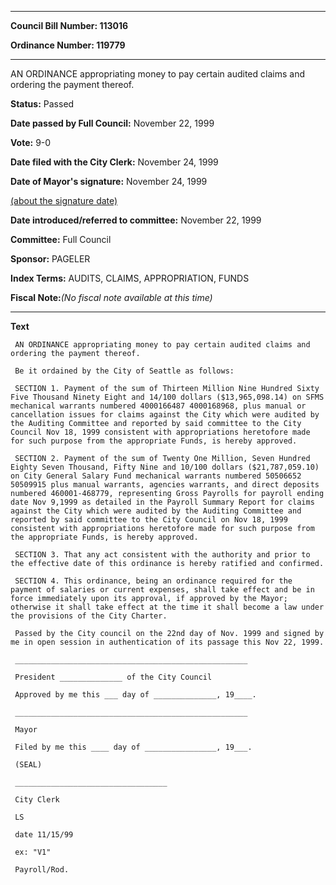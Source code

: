 

********

**Council Bill Number: 113016**
   
**Ordinance Number: 119779**
********

 AN ORDINANCE appropriating money to pay certain audited claims and ordering the payment thereof.

**Status:** Passed
   
**Date passed by Full Council:** November 22, 1999
   
**Vote:** 9-0
   
**Date filed with the City Clerk:** November 24, 1999
   
**Date of Mayor's signature:** November 24, 1999
   
[(about the signature date)](/~public/approvaldate.htm)
   
   
   
**Date introduced/referred to committee:** November 22, 1999
   
**Committee:** Full Council
   
**Sponsor:** PAGELER
   
   
**Index Terms:** AUDITS, CLAIMS, APPROPRIATION, FUNDS

**Fiscal Note:**_(No fiscal note available at this time)_

********

**Text**
   
```
 AN ORDINANCE appropriating money to pay certain audited claims and ordering the payment thereof.

 Be it ordained by the City of Seattle as follows:

 SECTION 1. Payment of the sum of Thirteen Million Nine Hundred Sixty Five Thousand Ninety Eight and 14/100 dollars ($13,965,098.14) on SFMS mechanical warrants numbered 4000166487 4000168968, plus manual or cancellation issues for claims against the City which were audited by the Auditing Committee and reported by said committee to the City Council Nov 18, 1999 consistent with appropriations heretofore made for such purpose from the appropriate Funds, is hereby approved.

 SECTION 2. Payment of the sum of Twenty One Million, Seven Hundred Eighty Seven Thousand, Fifty Nine and 10/100 dollars ($21,787,059.10) on City General Salary Fund mechanical warrants numbered 50506652 50509915 plus manual warrants, agencies warrants, and direct deposits numbered 460001-468779, representing Gross Payrolls for payroll ending date Nov 9,1999 as detailed in the Payroll Summary Report for claims against the City which were audited by the Auditing Committee and reported by said committee to the City Council on Nov 18, 1999 consistent with appropriations heretofore made for such purpose from the appropriate Funds, is hereby approved.

 SECTION 3. That any act consistent with the authority and prior to the effective date of this ordinance is hereby ratified and confirmed.

 SECTION 4. This ordinance, being an ordinance required for the payment of salaries or current expenses, shall take effect and be in force immediately upon its approval, if approved by the Mayor; otherwise it shall take effect at the time it shall become a law under the provisions of the City Charter.

 Passed by the City council on the 22nd day of Nov. 1999 and signed by me in open session in authentication of its passage this Nov 22, 1999.

 ____________________________________________________

 President ______________ of the City Council

 Approved by me this ___ day of ______________, 19____.

 ____________________________________________________

 Mayor

 Filed by me this ____ day of ________________, 19___.

 (SEAL)

 __________________________________

 City Clerk

 LS

 date 11/15/99

 ex: "V1"

 Payroll/Rod.

```
